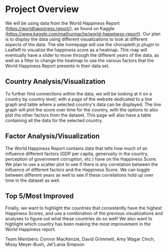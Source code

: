 # Project Overview
We will be using data from the World Happiness Report (https://worldhappiness.report/), as found on Kaggle (https://www.kaggle.com/mathurinache/world-happiness-report).
Our plan is to display the data using different visualizations to look at different aspects of the data. The site homepage will use the choropleth.js plugin to Leafleft to visualize the happiness score as a heatmap. This map will eventually have a slider to move through the different years of the data, as well as a filter to change the heatmap to use the various factors that the World Happiness Report presents in their data set.

## Country Analysis/Visualization
To further find connections within the data, we will be looking at it on a country by country level; with a page of the website dedicated to a line graph and table where a selected country's data can be displayed. The line graph will plot the score over time for the country, with the options to also plot the other factors from the dataset. This page will also have a table containing all the data for the selected country.

## Factor Analysis/Visualization
The World Happiness Report contains data that tells how much of an influence different factors (GDP per capita, generosity in the country, perception of government corruption, etc.) have on the Happiness Score. We plan to use a scatter plot to see if there is any correlation between the influence of different factors and the Happiness Score. We can toggle between different years as well to see if these correlations hold up over time in the dataset as well.

## Top 5/Most Improved
Finally, we want to highlight the countries that consistently have the highest Happiness Scores, and use a combination of the previous visualizations and analyses to figure out what these countries do so well! We also want to highlight which country has been making the most improvement in the World Happiness report.


Team Members: Connor MacKenzie, David Grimmett, Amy Wagar Cinch, Missy Meyer-Bush, Jet'Lania Simpson
